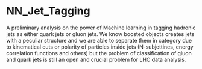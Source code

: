 # NN_Jet_Tagging
A preliminary analysis on the power of Machine learning in tagging hadronic jets as either quark jets or gluon jets. We know boosted objects creates jets with a peculiar structure and we are able to separate them in category due to kinematical cuts or polarity of particles inside jets (N-subjettines, energy correlation functions and others) but the problem of classification of gluon and quark jets is still an open and crucial problem for LHC data analysis.
